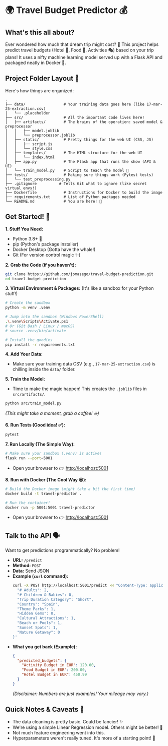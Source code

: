 # 🌍 Travel Budget Predictor 💰

## What's this all about?

Ever wondered how much that dream trip might cost? 🤔 This project helps predict travel budgets (Hotel 🏨, Food 🍔, Activities 🎭) based on your trip plans! It uses a nifty machine learning model served up with a Flask API and packaged neatly in Docker 🐳.

## Project Folder Layout 📁

Here's how things are organized:

```
. 
├── data/                 # Your training data goes here (like 17-mar-25-extraction.csv)
│   └── .placeholder
├── src/                  # All the important code lives here!
│   ├── artifacts/        # The brains of the operation: saved model & preprocessor
│   │   ├── model.joblib
│   │   └── preprocessor.joblib
│   ├── static/           # Pretty things for the web UI (CSS, JS)
│   │   ├── script.js
│   │   └── style.css
│   ├── templates/        # The HTML structure for the web UI
│   │   └── index.html
│   ├── app.py            # The Flask app that runs the show (API & UI)
│   └── train_model.py    # Script to teach the model 🧠
├── tests/                # Making sure things work (Pytest tests)
│   └── test_preprocessing.py
├── .gitignore          # Tells Git what to ignore (like secret virtual envs!)
├── Dockerfile            # Instructions for Docker to build the image
├── requirements.txt      # List of Python packages needed
└── README.md             # You are here! 📍
```

## Get Started! 🚀

**1. Stuff You Need:**
   - Python 3.8+ 🐍
   - pip (Python's package installer)
   - Docker Desktop (Gotta have the whale!)
   - Git (For version control magic ✨)

**2. Grab the Code (if you haven't):**
   ```bash
   git clone https://github.com/jomasego/travel-budget-prediction.git
   cd travel-budget-prediction
   ```

**3. Virtual Environment & Packages:**
   (It's like a sandbox for your Python stuff!)
   ```bash
   # Create the sandbox
   python -m venv .venv
   
   # Jump into the sandbox (Windows PowerShell)
   .\.venv\Scripts\Activate.ps1
   # Or (Git Bash / Linux / macOS)
   # source .venv/bin/activate 
   
   # Install the goodies
   pip install -r requirements.txt
   ```

**4. Add Your Data:**
   - Make sure your training data CSV (e.g., `17-mar-25-extraction.csv`) is chilling inside the `data/` folder.

**5. Train the Model:**
   - Time to make the magic happen! This creates the `.joblib` files in `src/artifacts/`.
   ```bash
   python src/train_model.py
   ```
   *(This might take a moment, grab a coffee! ☕)*

**6. Run Tests (Good idea! ✅):**
   ```bash
   pytest
   ```

**7. Run Locally (The Simple Way):**
   ```bash
   # Make sure your sandbox (.venv) is active!
   flask run --port=5001
   ```
   - Open your browser to 👉 [http://localhost:5001](http://localhost:5001)

**8. Run with Docker (The Cool Way 😎):**
   ```bash
   # Build the Docker image (might take a bit the first time)
   docker build -t travel-predictor .
   
   # Run the container!
   docker run -p 5001:5001 travel-predictor
   ```
   - Open your browser to 👉 [http://localhost:5001](http://localhost:5001)

## Talk to the API 🗣️

Want to get predictions programmatically? No problem!

- **URL:** `/predict`
- **Method:** `POST`
- **Data:** Send JSON
- **Example (`curl` command):**
  ```bash
  curl -X POST http://localhost:5001/predict -H "Content-Type: application/json" -d '{
    "# Adults": 2,
    "# Children & Babies": 0,
    "Trip Duration Category": "Short",
    "Country": "Spain",
    "Theme Parks": 1,
    "Hidden Gems": 0,
    "Cultural Attractions": 1,
    "Beach or Pools": 1,
    "Sunset Spots": 1,
    "Nature Getaway": 0
  }'
  ```
- **What you get back (Example):**
  ```json
  {
    "predicted_budgets": {
      "Activity Budget in EUR": 120.00,
      "Food Budget in EUR": 200.00,
      "Hotel Budget in EUR": 450.99
    }
  }
  ```
  *(Disclaimer: Numbers are just examples! Your mileage may vary.)*

## Quick Notes & Caveats 📝

- The data cleaning is pretty basic. Could be fancier! ✨
- We're using a simple Linear Regression model. Others might be better! 🤷
- Not much feature engineering went into this.
- Hyperparameters weren't really tuned. It's more of a starting point! 🌱
